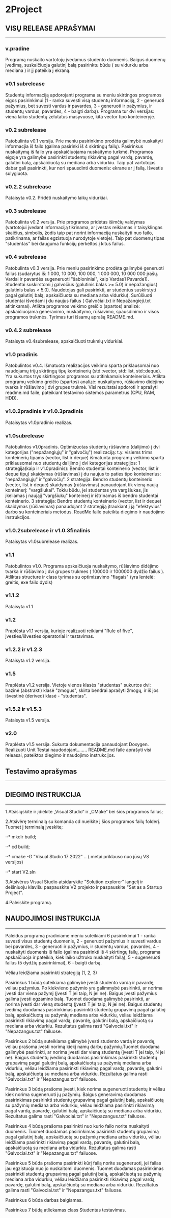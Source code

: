 # 2Project

## VISŲ RELEASE APRAŠYMAI
------------------------------------------------------------------------------------

### v.pradine
Programą nuskaito vartotojų įvedamus studento duomenis. Baigus duomenų įvedimą, suskaičiuoja galutinį balą pasirinktu būdu ( su vidurkiu arba mediana ) ir jį pateikia į ekraną.

### v0.1 subrelease
Studentų informaciją apdorojanti programa su meniu skirtingos programos eigos pasirinkimui (1 - ranka suvesti visą studentų informaciją, 2 - generuoti pažymius, bet suvesti vardus ir pavardes, 3 - generuoti ir pažymius, ir studentų vardus, pavardes, 4 - baigti darbą). Programa tur dvi versijas: viena laiko studentų zelutatus masyvuose, kita vector tipo konteineryje.

### v0.2 subrelease
Patobulinta v0.1 versija. Prie meniu pasirinkimo prodėta galimybė nuskaityti informacjia iš failo (galima pasirinki iš 4 skirtingų failų). Pasirinkus nuskaitymą iš failo yra apskaičiuojama nuskaitymo turkmė. Programos eigoje yra galimybė pasirinkti studentų rikiavimą pagal vardą, pavardę, galutini balą, apskaičiuotą su mediana arba vidurkiu. Taip pat vartotojas dabar gali pasirinkti, kur nori spausdinti duomenis: ekrane ar į failą. Išvestis sulygiuota.

### v0.2.2 subrelease
Pataisyta v0.2. Pridėti nuskaitymo laikų vidurkiai.

### v0.3 subrelease
Patobulinta v0.2 versija. Prie programos pridėtas išimčių valdymas (vartotojui įvedant informaciją tikrinama, ar įvestas reikiamas ir taisyklingas skaičius, simbolis, žodis taip pat norint informaciją nuskaityti nuo failo, patikrinama, ar failas egzistuoja nurodytoje vietoje). Taip pat duomenų tipas "studentas" bei dauguma funkcijų perkeltos į kitus failus.

### v0.4 subrelease
Patobulinta v0.3 versija. Prie meniu pasirinkimo prodėta galimybė generuoti failus (sudarytus iš: 1 000, 10 000, 100 000, 1 000 000, 10 000 000 įrašų. Vardai ir pavardės  sugeneruoti "šabloniniai", kaip Vardas1 Pavarde1). Studentai suskirstomi į galvočius (galutinis balas >= 5.0) ir nepažangius( galutinis balas < 5.0). Naudotojas gali pasirinkti, ar studentus suskirstyti pagal galutinį balą, apskaičiuota su mediana arba vidurkiu). Surūšiuoti studentai išvedami į du naujus failus ( Galvočiai.txt ir Nepažangieji.txt atitinkamai). Atlikta programos veikimo greičio (spartos) analizė: apskaičiuojama generavimo, nuskaitymo, rūšiavimo, spausdinimo ir visos programos trukmės. Tyrimas turi išsamų aprašą README.md.

### v0.4.2 subrelease
Pataisyta v0.4subrelease, apskaičiuoti trukmių vidurkiai.

### v1.0 pradinis 
Patobulintos v0.4. Išmatuota realizacijos veikimo sparta priklausomai nuo naudojamų trijų skirtingų tipų konteinerių (std::vector, std::list, std::deque). Yra sukurtos trys skirtingsos programos su atitinkamais konteineriais.  Atlikta programų veikimo greičio (spartos) analizė: nuskaitymo, rūšiavimo didėjimo tvarka ir rūšiavimo į dvi grupes trukmė. Visi rezultatai apdoroti ir aprašyti readme.md faile, pateikiant testavimo sistemos parametrus (CPU, RAM, HDD).

### v1.0.2pradinis ir v1.0.3pradinis
Pataisytas v1.0pradinio realizas.

### v1.0subrelease
Patobulintos v1.0pradinis. Optimizuotas studentų rūšiavimo (dalijimo) į dvi kategorijas ("nepažangiųjų" ir "galvočių") realizaciją: t.y. visiems trims konteinerių tipams (vector, list ir deque) išmatuota programų veikimo sparta priklausomai nuo studentų dalijimo į dvi kategorijas strategijos:
  1 strategija(kaip ir v1.0pradinis): Bendro studentai konteinerio (vector, list ir deque tipų) skaidymas (rūšiavimas) į du naujus to paties tipo konteinerius: "nepažangiųjų" ir "galvočių".
  2 strategija: Bendro studentų konteinerio (vector, list ir deque) skaidymas (rūšiavimas) panaudojant tik vieną naują konteinerį: "vargšiukai". Tokiu būdu, jei studentas yra vargšiukas, jis  įkeliamas į naująjį "vargšiukų" konteinerį ir ištrinamas iš bendro studentai konteinerio.
  3 strategija: Bendro studentų konteinerio (vector, list ir deque) skaidymas (rūšiavimas) panaudojant 2 strategiją įtraukiant į ją "efektyvius" darbo su konteineriais metodus.
ReadMe faile pateikta diegimo ir naudojimo instrukcijos.

### v1.0.2subrelease ir v1.0.3finalinis
Pataisytas v1.0subrelease realizas.

### v1.1 
Patobulintos v1.0. Programa apskaičiuoja nuskaitymo, rūšiavimo didėjimo tvarka ir rūšiavimo į dvi grupes trukmes ( 100000 ir 1000000 dydžio failus ).  Atliktas structure ir class tyrimas su optimizavimo "flagais" (yra lentelė: greitis, exe failo dydis)

### v1.1.2
Pataisyta v1.1

### v1.2
Praplėsta v1.1 versija, kurioje realizuoti reikiami "Rule of five", įvesties/išvesties operatoriai ir testavimas.

### v1.2.2 ir v1.2.3
Pataisyta v1.2 versija.

### v1.5
Praplėsta v1.2 versija. Vietoje vienos klasės "studentas" sukurtos dvi: bazinė (abstrakti) klasė "zmogus", skirta bendrai aprašyti žmogų, ir iš jos išvestinė (derived) klasė - "studentas".

### v1.5.2 ir v1.5.3
Pataisyta v1.5 versija.

### v2.0
Praplėsta v1.5 versija. Sukurta dokumentacija panaudojant Doxygen. Realizuoti Unit Testai naudodojant........ README.md faile aprašyti visi releasai, pateiktos diegimo ir naudojimo instrukcijos.

## Testavimo aprašymas
------------------------------------------------------------------------------------------------------------------------------------------------------------------------


## DIEGIMO INSTRUKCIJA
------------------------------------------------------------------------------------------------------------------------------------------------------------------------

1.Atsisiųskite ir įdiekite „Visual Studio“ ir „CMake“ bei šios programos failus;

2.Atsivėrę terminalą su komanda cd nueikite į šios programos failų folderį. Tuomet į terminalą įveskite;

⋅⋅* mkdir build;

⋅⋅* cd build;

⋅⋅* cmake -G "Visual Studio 17 2022" .. ( metai priklauso nuo jūsų VS versijos)

⋅⋅* start V2.sln

3.Atsivėrus Visual Studio atsidarykite "Solution explorer" langelį ir dešiniuoju klavišu paspauskite V2 projekto ir paspauskite "Set as a Startup Project".

4.Paleiskite programą.

## NAUDOJIMOSI INSTRUKCIJA
------

Paleidus programą pradiniame meniu suteikiami 6 pasirinkimai 1 - ranka suvesti visus studentų duomenis, 2 - generuoti pažymius ir suvesti vardus bei pavardes, 3 - generuoti ir pažymius, ir studentų vardus, pavardes, 4 - nuskaityti duomenis iš failo (galima pasirinkti iš 4 skirtingų failų, programa apskaičiuoja ir pateikia, kiek laiko užtruko nuskaityti failą), 5 - sugeneruoti failus (5 dydžių pasirinkimai), 6 - baigti darbą.

Vėliau leidžiama pasirinkti strategiją (1, 2, 3)

Pasirinkus 1 būdą suteikiama galimybė įvesti studento vardą ir pavardę, vėliau pažymius. Po kiekvieno pažymio yra galimmybė pasirinkti, ar norima įvesti dar viena pažymį (įvesti T jei taip, N jei ne). Baigus įvesti pažymius galima įvesti egzamino balą. Tuomet duodama galimybė pasirinkti, ar norima įvesti dar vieną studentą (įvesti T jei taip, N jei ne). Baigus studentų įvedimą duodamas pasirinkimas pasirinkti studentų grupavimą pagal galutinį balą, apskaičiuotą su pažymių mediana arba vidurkiu, vėliau leidžiama pasirinkti rikiavimą pagal vardą, pavardę, galutini balą, apskaičiuotą su mediana arba vidurkiu. Rezultatus galima rasti "Galvociai.txt" ir "Nepazangus.txt" failuose.

Pasirinkus 2 būdą suteikiama galimybė įvesti studento vardą ir pavardę, vėliau prašoma įvesti norimą kiekį namų darbų pažymių.Tuomet duodama galimybė pasirinkti, ar norima įvesti dar vieną studentą (įvesti T jei taip, N jei ne). Baigus studentų įvedimą duodamas pasirinkimas pasirinkti studentų grupavimą pagal galutinį balą, apskaičiuotą su pažymių mediana arba vidurkiu, vėliau leidžiama pasirinkti rikiavimą pagal vardą, pavardę, galutini balą, apskaičiuotą su mediana arba vidurkiu. Rezultatus galima rasti "Galvociai.txt" ir "Nepazangus.txt" failuose.

Pasirinkus 3 būdą prašoma įvesti, kiek norima sugeneruoti studentų ir vėliau kiek norima sugeneruoti jų pažymių. Baigus generavimą duodamas pasirinkimas pasirinkti studentų grupavimą pagal galutinį balą, apskaičiuotą su pažymių mediana arba vidurkiu, vėliau leidžiama pasirinkti rikiavimą pagal vardą, pavardę, galutini balą, apskaičiuotą su mediana arba vidurkiu. Rezultatus galima rasti "Galvociai.txt" ir "Nepazangus.txt" failuose.

Pasirinkus 4 būdą prašoma pasirinkti nuo kurio failo norite nuskaityti duomenis. Tuomet duodamas pasirinkimas pasirinkti studentų grupavimą pagal galutinį balą, apskaičiuotą su pažymių mediana arba vidurkiu, vėliau leidžiama pasirinkti rikiavimą pagal vardą, pavardę, galutini balą, apskaičiuotą su mediana arba vidurkiu. Rezultatus galima rasti "Galvociai.txt" ir "Nepazangus.txt" failuose.

Pasirinkus 5 būda prašoma pasirinkti kūrį failą norite sugeneruoti, jei failas jau egzistuoja nuo jo nuskaitomi duomenis. Tuomet duodamas pasirinkimas pasirinkti studentų grupavimą pagal galutinį balą, apskaičiuotą su pažymių mediana arba vidurkiu, vėliau leidžiama pasirinkti rikiavimą pagal vardą, pavardę, galutini balą, apskaičiuotą su mediana arba vidurkiu. Rezultatus galima rasti "Galvociai.txt" ir "Nepazangus.txt" failuose.

Pasirinkus 6 būda darbas baigiamas.

Pasirinkus 7 būdą atliekamas class Studentas testavimas.
